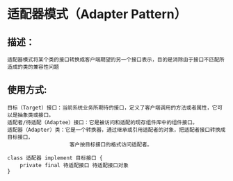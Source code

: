 # 适配器模式（Adapter Pattern）
## 描述：
``` text
适配器模式将某个类的接口转换成客户端期望的另一个接口表示，目的是消除由于接口不匹配所造成的类的兼容性问题
```

## 使用方式:
``` text
目标（Target）接口：当前系统业务所期待的接口，定义了客户端调用的方法或者属性，它可以是抽象类或接口。
适配者/待适配（Adaptee）接口：它是被访问和适配的现存组件库中的组件接口。
适配器（Adapter）类：它是一个转换器，通过继承或引用适配者的对象，把适配者接口转换成目标接口，
                    客户按目标接口的格式访问适配者。
                    
class 适配器 implement 目标接口 {
    private final 待适配接口 待适配接口对象
}
```